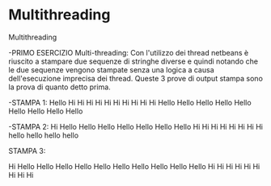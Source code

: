 # Multithreading
Multithreading

-PRIMO ESERCIZIO Multi-threading: Con l'utilizzo dei thread netbeans è  riuscito a stampare due sequenze di stringhe diverse e quindi notando che le due sequenze vengono stampate senza una logica a causa dell'esecuzione imprecisa dei thread. Queste 3 prove di output stampa sono la prova di quanto detto prima. 

-STAMPA 1:
Hello
Hi
Hi
Hi
Hi
Hi
Hi
Hi
Hi
Hi
Hi
Hello
Hello
Hello
Hello
Hello
Hello
Hello
Hello
Hello

-STAMPA 2:
Hi
Hello
Hello
Hello
Hello
Hello
Hello
Hello
Hi
Hi
Hi
Hi
Hi
Hi
Hi
Hi 
hello hello hello hello

STAMPA 3:

Hi
Hello
Hello
Hello
Hello
Hello
Hello
Hello
Hello
Hello
Hello
Hi
Hi
Hi
Hi
Hi
Hi
Hi
Hi
Hi
